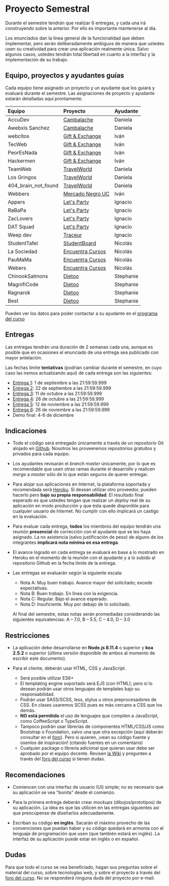 # Proyecto Semestral

Durante el semestre tendrán que realizar 6 entregas, y cada una irá construyendo sobre la anterior. Por ello es importante mantenerse al día.

Los enunciados dan la línea general de la funcionalidad que deben implementar, pero serán deliberadamente ambiguos de manera que ustedes usen su creatividad para crear una aplicación realmente única. Salvo algunos casos, ustedes tendrán total libertad en cuanto a la interfaz y la implementación de su trabajo.

## Equipo, proyectos y ayudantes guías

Cada equipo tiene asignado un proyecto y un ayudante que los guiará y evaluará durante el semestre. Las asignaciones de proyecto y ayudante estarán detalladas aquí prontamente.

| Equipo  | Proyecto | Ayudante |
|:-------------------- |:---------------------------| :------|
| AccuDev | [Cambalache](https://docs.google.com/document/d/1z8Rj6GvaDIv4aa1fD75oLSHQc5Db-NEu8LElSjGGefk) | Daniela |
| Awebxis Sanchez | [Cambalache](https://docs.google.com/document/d/1z8Rj6GvaDIv4aa1fD75oLSHQc5Db-NEu8LElSjGGefk) | Daniela |
| webcitos | [Gift & Exchange](https://docs.google.com/document/d/1HTHnw0Oka8nHM7NKZvEwErSDJCNScv6GZqcMBtmjt9k) | Iván |
| TecWeb | [Gift & Exchange](https://docs.google.com/document/d/1HTHnw0Oka8nHM7NKZvEwErSDJCNScv6GZqcMBtmjt9k) | Iván |
| PeorEsNada | [Gift & Exchange](https://docs.google.com/document/d/1HTHnw0Oka8nHM7NKZvEwErSDJCNScv6GZqcMBtmjt9k) | Iván |
| Hackermen | [Gift & Exchange](https://docs.google.com/document/d/1HTHnw0Oka8nHM7NKZvEwErSDJCNScv6GZqcMBtmjt9k) | Iván |
| TeamWeb | [TravelWorld](https://docs.google.com/document/d/1HugBXOxoPAXoUGtLwgjLCDX0_dIrEtcrwNijmxtwxdo) | Daniela |
| Los Gringos | [TravelWorld](https://docs.google.com/document/d/1HugBXOxoPAXoUGtLwgjLCDX0_dIrEtcrwNijmxtwxdo) | Daniela |
| 404_brain_not_found | [TravelWorld](https://docs.google.com/document/d/1HugBXOxoPAXoUGtLwgjLCDX0_dIrEtcrwNijmxtwxdo) | Daniela |
| Webbers | [Mercado Negro UC](https://docs.google.com/document/d/1ly6-Xr2PVPzMPrpuI9J8wY5swBZ-ZLcLhQUNEUnVals) | Iván |
| Appers | [Let's Party](https://docs.google.com/document/d/10z6jDmrH4QQDtIHjNcZxziq57sx6-RH1shuCAVXG8Vo) | Ignacio |
| RaBaPa | [Let's Party](https://docs.google.com/document/d/10z6jDmrH4QQDtIHjNcZxziq57sx6-RH1shuCAVXG8Vo) | Ignacio |
| ZacLovers | [Let's Party](https://docs.google.com/document/d/10z6jDmrH4QQDtIHjNcZxziq57sx6-RH1shuCAVXG8Vo) | Ignacio |
| DAT Squad | [Let's Party](https://docs.google.com/document/d/10z6jDmrH4QQDtIHjNcZxziq57sx6-RH1shuCAVXG8Vo) | Ignacio |
| Weep dev | [Traceur](https://docs.google.com/document/d/14YLsMM9E49EpBjvQ4ihWVcApZOyJwp1klN9GO_EfouQ) | Ignacio |
| StudentTafel | [StudentBoard](https://docs.google.com/document/d/1z8Rj6GvaDIv4aa1fD75oLSHQc5Db-NEu8LElSjGGefk) | Nicolás |
| La Sociedad | [Encuentra Cursos](https://docs.google.com/document/d/1wVYUZd6FaOsefQzscMzy-gSIn7i7wo-_yuh40HhUdJw) | Nicolás |
| PauMaMa | [Encuentra Cursos](https://docs.google.com/document/d/1wVYUZd6FaOsefQzscMzy-gSIn7i7wo-_yuh40HhUdJw) | Nicolás |
| Webers | [Encuentra Cursos](https://docs.google.com/document/d/1wVYUZd6FaOsefQzscMzy-gSIn7i7wo-_yuh40HhUdJw) | Nicolás |
| ChinookSalmons | [Dietoo](https://docs.google.com/document/d/10M-Rrs7oVnQERDarIpGcRURN20NxMMXdWebhnRrAMJ4) | Stephanie |
| MagnifiCode | [Dietoo](https://docs.google.com/document/d/10M-Rrs7oVnQERDarIpGcRURN20NxMMXdWebhnRrAMJ4) | Stephanie |
| Ragnarok | [Dietoo](https://docs.google.com/document/d/10M-Rrs7oVnQERDarIpGcRURN20NxMMXdWebhnRrAMJ4) | Stephanie |
| Best | [Dietoo](https://docs.google.com/document/d/10M-Rrs7oVnQERDarIpGcRURN20NxMMXdWebhnRrAMJ4) | Stephanie |



Pueden ver los datos para poder contactar a su ayudante en el [programa del curso](../../../#equipo)

## Entregas

Las entregas tendrán una duración de 2 semanas cada una, aunque es posible que en ocasiones el enunciado de una entrega sea publicado con mayor antelación.

Las fechas límite **tentativas** (podrían cambiar durante el semestre, en cuyo caso las iremos actualizando aquí) de cada entrega son las siguientes:

* [Entrega 1](enunciados/Entrega1.md): 1 de septiembre a las 21:59:59.999
* [Entrega 2](enunciados/Entrega2.md): 22 de septiembre a las 21:59:59.999
* [Entrega 3](enunciados/Entrega3.md): 11 de octubre a las 21:59:59.999
* [Entrega 4](enunciados/Entrega4.md): 26 de octubre a las 21:59:59.999
* [Entrega 5](enunciados/Entrega5.md): 12 de noviembre a las 21:59:59.999
* [Entrega 6](enunciados/Entrega6.md): 26 de noviembre a las 21:59:59.999
* Demo final: 4-6 de diciembre

## Indicaciones

* Todo el código será entregado únicamente a través de un repositorio Git alojado en [Github](https://github.com). Nosotros les proveeremos repositorios gratuitos y privados para cada equipo.

* Los ayudantes revisarán el *branch master* únicamente, por lo que es recomendable que usen otras ramas durante el desarrollo y realicen *merge* a *master* sólo de lo que están seguros de querer entregar.

* Para alojar sus aplicaciones en Internet, la plataforma soportada y recomendada será [Heroku](https://www.heroku.com/). Si desean utilizar otro proveedor, pueden hacerlo pero **bajo su propia responsabilidad**. El resultado final esperado es que ustedes tengan que realizar un *deploy* real de su aplicación en modo producción y que ésta quede disponible para cualquier usuario de Internet. No cumplir con ello implicará un castigo en la evaluación.

* Para evaluar cada entrega, **todos** los miembros del equipo tendrán una reunión **presencial** de corrección con el ayudante que se les haya asignado. La no asistencia (salvo justificación de peso) de alguno de los integrantes **implicará nota mínima en esa entrega**.

* El avance logrado en cada entrega se evaluará en base a lo mostrado en Heroku en el momento de la reunión con el ayudante y a lo subido al repositorio Github en la fecha límite de la entrega.

* Las entregas se evaluarán según la siguiente escala:
	* Nota A: Muy buen trabajo. Avance mayor del solicitado; excede expectativas.
	* Nota B: Buen trabajo. En línea con la exigencia.
	* Nota C: Regular. Bajo el avance esperado.
	* Nota D: Insuficiente. Muy por debajo de lo solicitado.

	Al final del semestre, estas notas serán promediadas considerando las siguientes equivalencias: A – 7.0, B – 5.5, C – 4.0, D – 3.0

## Restricciones

* La aplicación debe desarrollarse en **Node.js 8.11.4** o superior y **koa 2.5.2** o superior (última versión disponible de ambos al momento de escribir este documento).

* Para el cliente, deberán usar HTML, CSS y JavaScript.
	* Será posible utilizar ES6+
	* El templating engine soportado será EJS (con HTML); pero si lo desean podrán usar otros lenguajes de templates bajo su responsabilidad.
	* Podrán usar SASS/SCSS, less, stylus u otros preprocesadores de CSS. En clases usaremos SCSS pues es más cercano a CSS que los demás.
	* **NO está permitido** el uso de lenguajes que compilen a JavaScript, como CoffeeScript o TypeScript.
	* Tampoco podrán usar librerías de componentes HTML/CSS/JS como Bootstrap o Foundation, salvo una que otra excepción (aquí deberán consultar en el [foro](../../../#foro)). Pero si quieren, ¡vean su código fuente y úsenlos de inspiración! (citando fuentes en un comentario)
	* Cualquier package o librería adicional que quieran usar debe ser aprobado por el equipo docente. Revisen [la Wiki](../../../wiki/Packages) y pregunten a través del [foro del curso](../../../#foro) si tienen dudas.

## Recomendaciones

* Comiencen con una interfaz de usuario (UI) simple; no es necesario que su aplicación se vea "bonita" desde el comienzo.

* Para la primera entrega deberán crear *mockups* (dibujos/prototipos) de su aplicación. La idea es que las utilicen en las entregas siguientes así que preocúpense de diseñarlos adecuadamente.

* Escriban su código **en inglés**. Sacarán el máximo provecho de las convenciones que puedan haber y su código quedará en armonía con el lenguaje de programación que usen (que también estará en inglés). La interfaz de su aplicación puede estar en inglés o en español.

## Dudas
Para que todo el curso se vea beneficiado, hagan sus preguntas sobre el material del curso, sobre tecnologías web, y sobre el proyecto a través del [foro del curso](../../../#foro). No se responderá ninguna duda del proyecto por e-mail.
